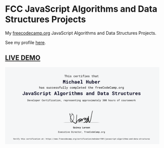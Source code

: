 # FCC JavaScript Algorithms and Data Structures Projects

My [freecodecamp.org](https://www.freecodecamp.org) JavaScript Algorithms and Data Structures Projects.

See my profile [here](https://www.freecodecamp.org/mshuber1981).

## [LIVE DEMO](https://mshuber1981.github.io/FCC-JavaScript-Algorithms-and-Data-Structures-Projects/)

![Certificate](./public/fcc.png)
